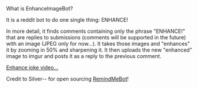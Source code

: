 What is EnhanceImageBot?

It is a reddit bot to do one single thing: ENHANCE!

In more detail, it finds comments containing only the phrase "ENHANCE!" that are replies to submissions (comments will be supported in the future) with an image (JPEG only for now...). It takes those images and "enhances" it by zooming in 50% and sharpening it. It then uploads the new "enhanced" image to imgur and posts it as a reply to the previous comment.

[Enhance joke video...](https://www.youtube.com/watch?v=Vxq9yj2pVWk)

Credit to Silver-- for open sourcing [RemindMeBot](https://github.com/SIlver--/remindmebot-reddit)!

